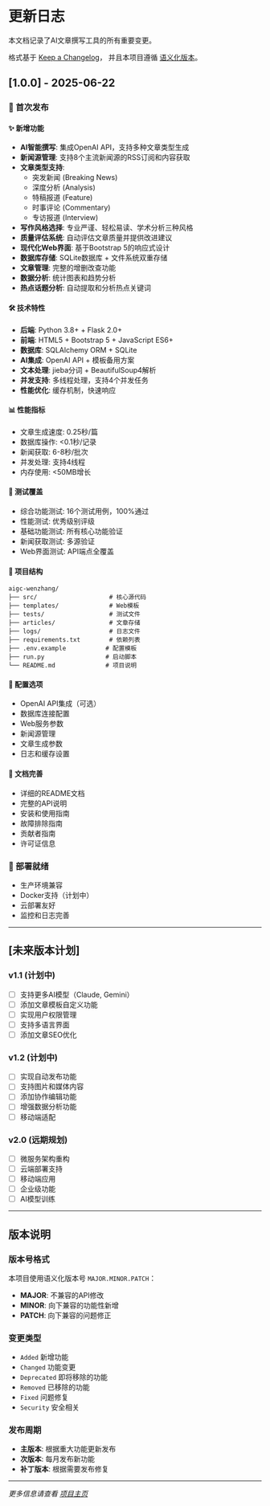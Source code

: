 # 更新日志

本文档记录了AI文章撰写工具的所有重要变更。

格式基于 [Keep a Changelog](https://keepachangelog.com/zh-CN/1.0.0/)，
并且本项目遵循 [语义化版本](https://semver.org/lang/zh-CN/)。

## [1.0.0] - 2025-06-22

### 🎉 首次发布

#### ✨ 新增功能
- **AI智能撰写**: 集成OpenAI API，支持多种文章类型生成
- **新闻源管理**: 支持8个主流新闻源的RSS订阅和内容获取
- **文章类型支持**: 
  - 突发新闻 (Breaking News)
  - 深度分析 (Analysis) 
  - 特稿报道 (Feature)
  - 时事评论 (Commentary)
  - 专访报道 (Interview)
- **写作风格选择**: 专业严谨、轻松易读、学术分析三种风格
- **质量评估系统**: 自动评估文章质量并提供改进建议
- **现代化Web界面**: 基于Bootstrap 5的响应式设计
- **数据库存储**: SQLite数据库 + 文件系统双重存储
- **文章管理**: 完整的增删改查功能
- **数据分析**: 统计图表和趋势分析
- **热点话题分析**: 自动提取和分析热点关键词

#### 🛠️ 技术特性
- **后端**: Python 3.8+ + Flask 2.0+
- **前端**: HTML5 + Bootstrap 5 + JavaScript ES6+
- **数据库**: SQLAlchemy ORM + SQLite
- **AI集成**: OpenAI API + 模板备用方案
- **文本处理**: jieba分词 + BeautifulSoup4解析
- **并发支持**: 多线程处理，支持4个并发任务
- **性能优化**: 缓存机制，快速响应

#### 📊 性能指标
- 文章生成速度: 0.25秒/篇
- 数据库操作: <0.1秒/记录
- 新闻获取: 6-8秒/批次
- 并发处理: 支持4线程
- 内存使用: <50MB增长

#### 🧪 测试覆盖
- 综合功能测试: 16个测试用例，100%通过
- 性能测试: 优秀级别评级
- 基础功能测试: 所有核心功能验证
- 新闻获取测试: 多源验证
- Web界面测试: API端点全覆盖

#### 📁 项目结构
```
aigc-wenzhang/
├── src/                    # 核心源代码
├── templates/              # Web模板
├── tests/                  # 测试文件
├── articles/               # 文章存储
├── logs/                   # 日志文件
├── requirements.txt        # 依赖列表
├── .env.example           # 配置模板
├── run.py                 # 启动脚本
└── README.md              # 项目说明
```

#### 🔧 配置选项
- OpenAI API集成（可选）
- 数据库连接配置
- Web服务参数
- 新闻源管理
- 文章生成参数
- 日志和缓存设置

#### 📖 文档完善
- 详细的README文档
- 完整的API说明
- 安装和使用指南
- 故障排除指南
- 贡献者指南
- 许可证信息

### 🚀 部署就绪
- 生产环境兼容
- Docker支持（计划中）
- 云部署友好
- 监控和日志完善

---

## [未来版本计划]

### v1.1 (计划中)
- [ ] 支持更多AI模型（Claude, Gemini）
- [ ] 添加文章模板自定义功能
- [ ] 实现用户权限管理
- [ ] 支持多语言界面
- [ ] 添加文章SEO优化

### v1.2 (计划中)
- [ ] 实现自动发布功能
- [ ] 支持图片和媒体内容
- [ ] 添加协作编辑功能
- [ ] 增强数据分析功能
- [ ] 移动端适配

### v2.0 (远期规划)
- [ ] 微服务架构重构
- [ ] 云端部署支持
- [ ] 移动端应用
- [ ] 企业级功能
- [ ] AI模型训练

---

## 版本说明

### 版本号格式
本项目使用语义化版本号 `MAJOR.MINOR.PATCH`：

- **MAJOR**: 不兼容的API修改
- **MINOR**: 向下兼容的功能性新增
- **PATCH**: 向下兼容的问题修正

### 变更类型
- `Added` 新增功能
- `Changed` 功能变更
- `Deprecated` 即将移除的功能
- `Removed` 已移除的功能
- `Fixed` 问题修复
- `Security` 安全相关

### 发布周期
- **主版本**: 根据重大功能更新发布
- **次版本**: 每月发布新功能
- **补丁版本**: 根据需要发布修复

---

*更多信息请查看 [项目主页](https://github.com/helloworld9999/aigc-article-writer)*
